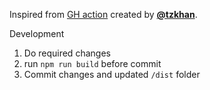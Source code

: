 Inspired from [GH action](https://github.com/tzkhan/pr-update-action)  created by **[@tzkhan](https://github.com/tzkhan)**.

Development

1. Do required changes
2. run `npm run build` before commit
3. Commit changes and updated `/dist` folder
